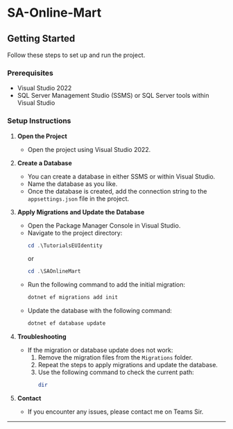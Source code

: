 # SA-Online-Mart

## Getting Started

Follow these steps to set up and run the project.

### Prerequisites

- Visual Studio 2022
- SQL Server Management Studio (SSMS) or SQL Server tools within Visual Studio

### Setup Instructions

1. **Open the Project**
   - Open the project using Visual Studio 2022.

2. **Create a Database**
   - You can create a database in either SSMS or within Visual Studio.
   - Name the database as you like.
   - Once the database is created, add the connection string to the `appsettings.json` file in the project.

3. **Apply Migrations and Update the Database**
   - Open the Package Manager Console in Visual Studio.
   - Navigate to the project directory:
     ```powershell
     cd .\TutorialsEUIdentity
     ```
     or
     ```powershell
     cd .\SAOnlineMart
     ```
   - Run the following command to add the initial migration:
     ```powershell
     dotnet ef migrations add init
     ```
   - Update the database with the following command:
     ```powershell
     dotnet ef database update
     ```

4. **Troubleshooting**
   - If the migration or database update does not work:
     1. Remove the migration files from the `Migrations` folder.
     2. Repeat the steps to apply migrations and update the database.
     3. Use the following command to check the current path:
        ```powershell
        dir
        ```

5. **Contact**
   - If you encounter any issues, please contact me on Teams Sir.

---

